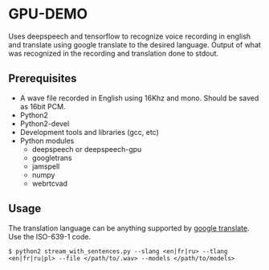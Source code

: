 # GPU-DEMO
Uses deepspeech and tensorflow to recognize voice recording in english and translate using google translate to the desired language. Output of what was recognized in the recording and translation done to stdout.

## Prerequisites
* A wave file recorded in English using 16Khz and mono. Should be saved as 16bit PCM.
* Python2
* Python2-devel
* Development tools and libraries (gcc, etc)
* Python modules
  * deepspeech or deepspeech-gpu
  * googletrans
  * jamspell
  * numpy
  * webrtcvad

## Usage
The translation language can be anything supported by [google translate](https://cloud.google.com/translate/docs/languages). Use the ISO-639-1 code.
```
$ python2 stream_with_sentences.py --slang <en|fr|ru> --tlang <en|fr|ru|pl> --file </path/to/.wav> --models </path/to/models>
```
